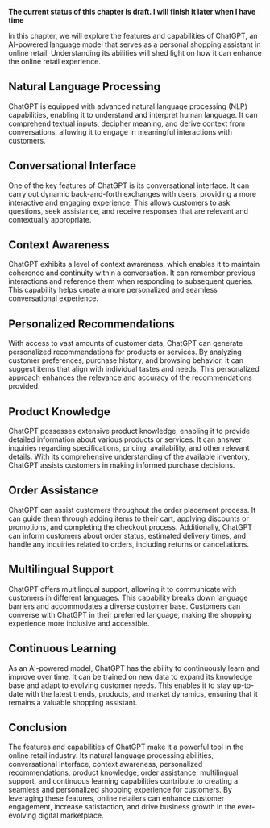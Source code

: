 **The current status of this chapter is draft. I will finish it later when I have time**

In this chapter, we will explore the features and capabilities of ChatGPT, an AI-powered language model that serves as a personal shopping assistant in online retail. Understanding its abilities will shed light on how it can enhance the online retail experience.

Natural Language Processing
---------------------------

ChatGPT is equipped with advanced natural language processing (NLP) capabilities, enabling it to understand and interpret human language. It can comprehend textual inputs, decipher meaning, and derive context from conversations, allowing it to engage in meaningful interactions with customers.

Conversational Interface
------------------------

One of the key features of ChatGPT is its conversational interface. It can carry out dynamic back-and-forth exchanges with users, providing a more interactive and engaging experience. This allows customers to ask questions, seek assistance, and receive responses that are relevant and contextually appropriate.

Context Awareness
-----------------

ChatGPT exhibits a level of context awareness, which enables it to maintain coherence and continuity within a conversation. It can remember previous interactions and reference them when responding to subsequent queries. This capability helps create a more personalized and seamless conversational experience.

Personalized Recommendations
----------------------------

With access to vast amounts of customer data, ChatGPT can generate personalized recommendations for products or services. By analyzing customer preferences, purchase history, and browsing behavior, it can suggest items that align with individual tastes and needs. This personalized approach enhances the relevance and accuracy of the recommendations provided.

Product Knowledge
-----------------

ChatGPT possesses extensive product knowledge, enabling it to provide detailed information about various products or services. It can answer inquiries regarding specifications, pricing, availability, and other relevant details. With its comprehensive understanding of the available inventory, ChatGPT assists customers in making informed purchase decisions.

Order Assistance
----------------

ChatGPT can assist customers throughout the order placement process. It can guide them through adding items to their cart, applying discounts or promotions, and completing the checkout process. Additionally, ChatGPT can inform customers about order status, estimated delivery times, and handle any inquiries related to orders, including returns or cancellations.

Multilingual Support
--------------------

ChatGPT offers multilingual support, allowing it to communicate with customers in different languages. This capability breaks down language barriers and accommodates a diverse customer base. Customers can converse with ChatGPT in their preferred language, making the shopping experience more inclusive and accessible.

Continuous Learning
-------------------

As an AI-powered model, ChatGPT has the ability to continuously learn and improve over time. It can be trained on new data to expand its knowledge base and adapt to evolving customer needs. This enables it to stay up-to-date with the latest trends, products, and market dynamics, ensuring that it remains a valuable shopping assistant.

Conclusion
----------

The features and capabilities of ChatGPT make it a powerful tool in the online retail industry. Its natural language processing abilities, conversational interface, context awareness, personalized recommendations, product knowledge, order assistance, multilingual support, and continuous learning capabilities contribute to creating a seamless and personalized shopping experience for customers. By leveraging these features, online retailers can enhance customer engagement, increase satisfaction, and drive business growth in the ever-evolving digital marketplace.
